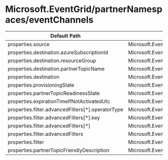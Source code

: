 # Microsoft.EventGrid/partnerNamespaces/eventChannels

| Default Path | Alias |
|---|---|
| properties.source | Microsoft.EventGrid/partnerNamespaces/eventChannels/source |
| properties.destination.azureSubscriptionId | Microsoft.EventGrid/partnerNamespaces/eventChannels/destination.azureSubscriptionId |
| properties.destination.resourceGroup | Microsoft.EventGrid/partnerNamespaces/eventChannels/destination.resourceGroup |
| properties.destination.partnerTopicName | Microsoft.EventGrid/partnerNamespaces/eventChannels/destination.partnerTopicName |
| properties.destination | Microsoft.EventGrid/partnerNamespaces/eventChannels/destination |
| properties.provisioningState | Microsoft.EventGrid/partnerNamespaces/eventChannels/provisioningState |
| properties.partnerTopicReadinessState | Microsoft.EventGrid/partnerNamespaces/eventChannels/partnerTopicReadinessState |
| properties.expirationTimeIfNotActivatedUtc | Microsoft.EventGrid/partnerNamespaces/eventChannels/expirationTimeIfNotActivatedUtc |
| properties.filter.advancedFilters[*].operatorType | Microsoft.EventGrid/partnerNamespaces/eventChannels/filter.advancedFilters[*].operatorType |
| properties.filter.advancedFilters[*].key | Microsoft.EventGrid/partnerNamespaces/eventChannels/filter.advancedFilters[*].key |
| properties.filter.advancedFilters[*] | Microsoft.EventGrid/partnerNamespaces/eventChannels/filter.advancedFilters[*] |
| properties.filter.advancedFilters | Microsoft.EventGrid/partnerNamespaces/eventChannels/filter.advancedFilters |
| properties.filter | Microsoft.EventGrid/partnerNamespaces/eventChannels/filter |
| properties.partnerTopicFriendlyDescription | Microsoft.EventGrid/partnerNamespaces/eventChannels/partnerTopicFriendlyDescription |

